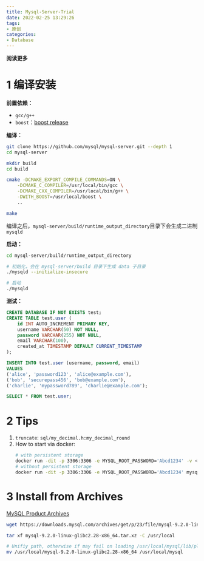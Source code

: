 ```yaml
---
title: Mysql-Server-Trial
date: 2022-02-25 13:29:26
tags: 
- 原创
categories: 
- Database
---
```


**阅读更多**

<!--more-->

# 1 编译安装

**前置依赖：**

* `gcc/g++`
* `boost`：[boost release](https://boostorg.jfrog.io/artifactory/main/release/)

**编译：**

```sh
git clone https://github.com/mysql/mysql-server.git --depth 1
cd mysql-server

mkdir build
cd build

cmake -DCMAKE_EXPORT_COMPILE_COMMANDS=ON \
    -DCMAKE_C_COMPILER=/usr/local/bin/gcc \
    -DCMAKE_CXX_COMPILER=/usr/local/bin/g++ \
    -DWITH_BOOST=/usr/local/boost \
    ..

make
```

编译之后，`mysql-server/build/runtime_output_directory`目录下会生成二进制`mysqld`

**启动：**

```sh
cd mysql-server/build/runtime_output_directory

# 初始化，会在 mysql-server/build 目录下生成 data 子目录
./mysqld --initialize-insecure

# 启动
./mysqld
```

**测试：**

```sql
CREATE DATABASE IF NOT EXISTS test;
CREATE TABLE test.user (
    id INT AUTO_INCREMENT PRIMARY KEY,
    username VARCHAR(50) NOT NULL,
    password VARCHAR(255) NOT NULL,
    email VARCHAR(100),
    created_at TIMESTAMP DEFAULT CURRENT_TIMESTAMP
);

INSERT INTO test.user (username, password, email) 
VALUES 
('alice', 'password123', 'alice@example.com'),
('bob', 'securepass456', 'bob@example.com'),
('charlie', 'mypassword789', 'charlie@example.com');

SELECT * FROM test.user;
```

# 2 Tips

1. `truncate`: `sql/my_decimal.h:my_decimal_round`
1. How to start via docker:
    ```sh
    # with persistent storage
    docker run -dit -p 3306:3306 -e MYSQL_ROOT_PASSWORD='Abcd1234' -v <local_path>:/var/lib/mysql mysql:5.7.37 mysqld --lower_case_table_names=1
    # without persistent storage
    docker run -dit -p 3306:3306 -e MYSQL_ROOT_PASSWORD='Abcd1234' mysql:5.7.37 mysqld --lower_case_table_names=1
    ```

# 3 Install from Archives

[MySQL Product Archives](https://downloads.mysql.com/archives/community/)

```sh
wget https://downloads.mysql.com/archives/get/p/23/file/mysql-9.2.0-linux-glibc2.28-x86_64.tar.xz

tar xf mysql-9.2.0-linux-glibc2.28-x86_64.tar.xz -C /usr/local

# Unifiy path, otherwise if may fail on loading /usr/local/mysql/lib/plugin/mysql_native_password.so:
mv /usr/local/mysql-9.2.0-linux-glibc2.28-x86_64 /usr/local/mysql
```

